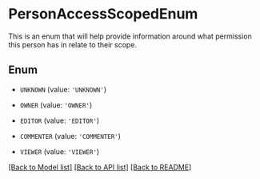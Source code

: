 # PersonAccessScopedEnum

This is an enum that will help provide information around what permission this person has in relate to their scope.

## Enum

* `UNKNOWN` (value: `'UNKNOWN'`)

* `OWNER` (value: `'OWNER'`)

* `EDITOR` (value: `'EDITOR'`)

* `COMMENTER` (value: `'COMMENTER'`)

* `VIEWER` (value: `'VIEWER'`)

[[Back to Model list]](../README.md#documentation-for-models) [[Back to API list]](../README.md#documentation-for-api-endpoints) [[Back to README]](../README.md)


